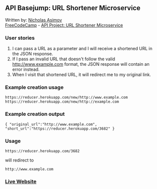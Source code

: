 ## API Basejump: URL Shortener Microservice

Written by: [Nicholas Asimov](https://www.freecodecamp.com/nicholasasimov)  
[FreeCodeCamp](https://www.freecodecamp.com) - [API Project: URL Shortener Microservice](https://www.freecodecamp.com/challenges/url-shortener-microservice)

### User stories
1. I can pass a URL as a parameter and I will receive a shortened URL in the JSON response.
2. If I pass an invalid URL that doesn't follow the valid http://www.example.com format, the JSON response will contain an error instead.
3. When I visit that shortened URL, it will redirect me to my original link.

### Example creation usage
```
https://reducer.herokuapp.com/new/http://www.example.com
https://reducer.herokuapp.com/new/http://example.com
```

### Example creation output
```
{ "original_url":"http://www.example.com", "short_url":"https://reducer.herokuapp.com/3682" }
```

### Usage
```
https://reducer.herokuapp.com/3682
```
will redirect to
```
http://www.example.com
```

### [Live Website](https://reducer.herokuapp.com/)
